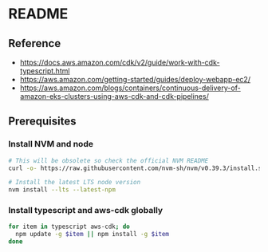 # README


## Reference

- https://docs.aws.amazon.com/cdk/v2/guide/work-with-cdk-typescript.html
- https://aws.amazon.com/getting-started/guides/deploy-webapp-ec2/
- https://aws.amazon.com/blogs/containers/continuous-delivery-of-amazon-eks-clusters-using-aws-cdk-and-cdk-pipelines/

## Prerequisites

### Install NVM and node

```bash
# This will be obsolete so check the official NVM README
curl -o- https://raw.githubusercontent.com/nvm-sh/nvm/v0.39.3/install.sh | bash

# Install the latest LTS node version
nvm install --lts --latest-npm
```

### Install typescript and aws-cdk globally

```bash
for item in typescript aws-cdk; do
  npm update -g $item || npm install -g $item
done
```
